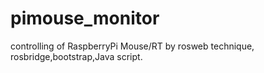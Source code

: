 # pimouse_monitor
controlling of RaspberryPi Mouse/RT by rosweb technique, rosbridge,bootstrap,Java script.

